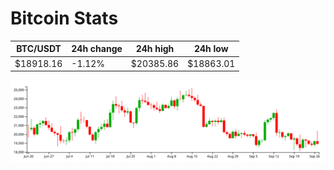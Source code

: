 # Bitcoin Stats

BTC/USDT|24h change|24h high|24h low|
|---|---|---|---|
|$18918.16|-1.12%|$20385.86|$18863.01|

<img src="./chart.svg">
